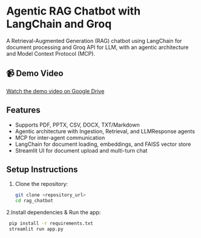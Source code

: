 # Agentic RAG Chatbot with LangChain and Groq

A Retrieval-Augmented Generation (RAG) chatbot using LangChain for document processing and Groq API for LLM, with an agentic architecture and Model Context Protocol (MCP).
## 📹 Demo Video

[Watch the demo video on Google Drive](https://drive.google.com/file/d/1YVAux58NzK5tPI2IZbr6Im1yA9sSaY9r/view?usp=sharing)

## Features
- Supports PDF, PPTX, CSV, DOCX, TXT/Markdown
- Agentic architecture with Ingestion, Retrieval, and LLMResponse agents
- MCP for inter-agent communication
- LangChain for document loading, embeddings, and FAISS vector store
- Streamlit UI for document upload and multi-turn chat

## Setup Instructions
1. Clone the repository:
   ```bash
   git clone <repository_url>
   cd rag_chatbot
2.Install dependencies & Run the app:
  ```bash
   pip install -r requirements.txt
   streamlit run app.py
